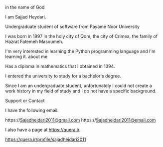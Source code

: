 in the name of God

I am Sajjad Heydari.

Undergraduate student of software from Payame Noor University

I was born in 1997 in the holy city of Qom, the city of Crimea, the family of Hazrat Fatemeh Masoumeh.

I'm very interested in learning the Python programming language and I'm learning it.
about me

Has a diploma in mathematics that I obtained in 1394.

I entered the university to study for a bachelor's degree.

Since I am an undergraduate student, unfortunately I could not create a work history in my field of study and I do not have a specific background.

Support or Contact

I have the following email.

https://Sajadheidari2011@gmail.com
https://Sajadheidari2011@email.com

I also have a page at https://quera.ir.

https://quera.ir/profile/sajadheidari2011
